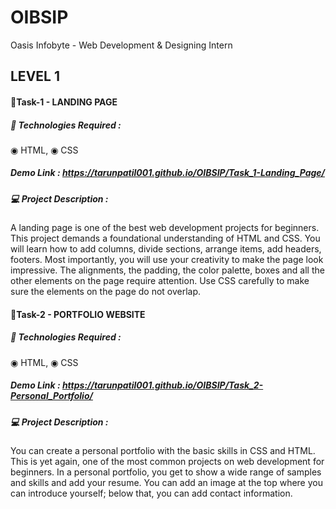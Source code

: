 # OIBSIP

Oasis Infobyte - Web Development & Designing Intern

## LEVEL 1

#### 🔰Task-1 - LANDING PAGE

##### 🚀 Technologies Required :
◉ HTML, ◉ CSS

##### Demo Link : https://tarunpatil001.github.io/OIBSIP/Task_1-Landing_Page/

##### 💻 Project Description :
A landing page is one of the best web development projects for beginners. This project demands a foundational understanding of HTML and CSS. You will learn how to add columns, divide sections, arrange items, add headers, footers. Most importantly, you will use your creativity to make the page look impressive. The alignments, the padding, the color palette, boxes and all the other elements on the page require attention. Use CSS carefully to make sure the elements on the page do not overlap.

#### 🔰Task-2 - PORTFOLIO WEBSITE

##### 🚀 Technologies Required :
◉ HTML, ◉ CSS

##### Demo Link : https://tarunpatil001.github.io/OIBSIP/Task_2-Personal_Portfolio/

##### 💻 Project Description :
You can create a personal portfolio with the basic skills in CSS and HTML. This is yet again, one of the most common projects on web development for beginners. In a personal portfolio, you get to show a wide range of samples and skills and add your resume. You can add an image at the top where you can introduce yourself; below that, you can add contact information.
